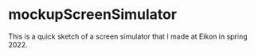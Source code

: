 # mockupScreenSimulator
This is a quick sketch of a screen simulator that I made at Eikon in spring 2022.
